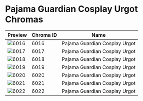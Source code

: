 # Pajama Guardian Cosplay Urgot Chromas



| Preview | Chroma ID | Name |
|---------|-----------|------|
| ![6016](https://raw.communitydragon.org/latest/plugins/rcp-be-lol-game-data/global/default/v1/champion-chroma-images/6/6016.png) | 6016 | Pajama Guardian Cosplay Urgot |
| ![6017](https://raw.communitydragon.org/latest/plugins/rcp-be-lol-game-data/global/default/v1/champion-chroma-images/6/6017.png) | 6017 | Pajama Guardian Cosplay Urgot |
| ![6018](https://raw.communitydragon.org/latest/plugins/rcp-be-lol-game-data/global/default/v1/champion-chroma-images/6/6018.png) | 6018 | Pajama Guardian Cosplay Urgot |
| ![6019](https://raw.communitydragon.org/latest/plugins/rcp-be-lol-game-data/global/default/v1/champion-chroma-images/6/6019.png) | 6019 | Pajama Guardian Cosplay Urgot |
| ![6020](https://raw.communitydragon.org/latest/plugins/rcp-be-lol-game-data/global/default/v1/champion-chroma-images/6/6020.png) | 6020 | Pajama Guardian Cosplay Urgot |
| ![6021](https://raw.communitydragon.org/latest/plugins/rcp-be-lol-game-data/global/default/v1/champion-chroma-images/6/6021.png) | 6021 | Pajama Guardian Cosplay Urgot |
| ![6022](https://raw.communitydragon.org/latest/plugins/rcp-be-lol-game-data/global/default/v1/champion-chroma-images/6/6022.png) | 6022 | Pajama Guardian Cosplay Urgot |